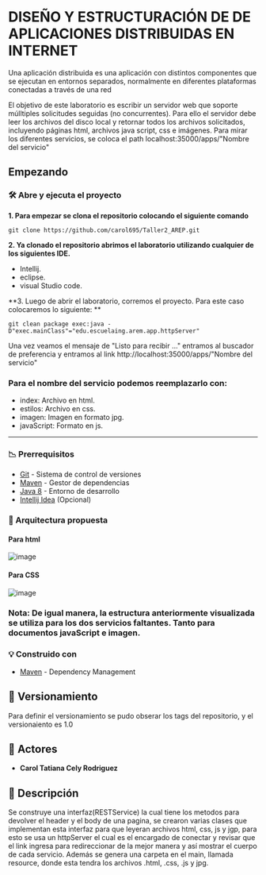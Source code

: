 # DISEÑO Y ESTRUCTURACIÓN DE DE APLICACIONES DISTRIBUIDAS EN INTERNET

Una aplicación distribuida es una aplicación con distintos componentes que se 
ejecutan en entornos separados, normalmente en diferentes plataformas conectadas a través de una red
 
El objetivo de este laboratorio es escribir un servidor web que soporte múlltiples solicitudes seguidas (no concurrentes). Para ello el servidor debe leer los archivos del disco local y retornar todos los archivos solicitados, incluyendo páginas html, archivos java script, css e imágenes.
Para mirar los diferentes servicios, se coloca el path localhost:35000/apps/"Nombre del servicio" 
 
 
## Empezando

### 🛠️ Abre y ejecuta el proyecto

**1. Para empezar se clona el repositorio colocando el siguiente comando**

```
git clone https://github.com/carol695/Taller2_AREP.git
```
**2. Ya clonado el repositorio abrimos el laboratorio utilizando cualquier de los siguientes IDE.**

* Intellij.
* eclipse.
* visual Studio code. 

**3. Luego de abrir el laboratorio, corremos el proyecto. Para este caso colocaremos lo siguiente: **

```
git clean package exec:java -D"exec.mainClass"="edu.escuelaing.arem.app.httpServer"
```


Una vez veamos el mensaje de "Listo para recibir ..." entramos al buscador de preferencia y entramos al link http://localhost:35000/apps/"Nombre del servicio"

### Para el nombre del servicio podemos reemplazarlo con: 

* index: Archivo en html.
* estilos: Archivo en css.
* imagen: Imagen en formato jpg.
* javaScript: Formato en js. 

****
### :chart_with_downwards_trend: Prerrequisitos

-   [Git](https://git-scm.com/downloads) - Sistema de control de versiones
-   [Maven](https://maven.apache.org/download.cgi) - Gestor de dependencias
-   [Java 8](https://www.java.com/download/ie_manual.jsp) - Entorno de desarrollo
-   [Intellij Idea](https://www.jetbrains.com/es-es/idea/download/) (Opcional)

### :construction: Arquitectura propuesta

#### Para html 

![image](https://user-images.githubusercontent.com/63822072/217949026-6cc28799-52b1-465f-adde-860daa588a1b.png)

#### Para CSS

![image](https://user-images.githubusercontent.com/63822072/217949523-86873440-23ea-4da8-906e-5b33c32ff64d.png)

### Nota: De igual manera, la estructura anteriormente visualizada se utiliza para los dos servicios faltantes. Tanto para documentos javaScript e imagen. 

### :bulb: Construido con

* [Maven](https://maven.apache.org/) - Dependency Management

## :mag_right: Versionamiento

Para definir el versionamiento se pudo obserar los tags del repositorio, y el versionaiento es 1.0 

## :woman: Actores

* **Carol Tatiana Cely Rodriguez** 

## :page_with_curl: Descripción

Se construye una interfaz(RESTService) la cual tiene los metodos para devolver el header y el body de una pagina, se crearon varias clases que implementan esta interfaz para que leyeran archivos html, css, js y jgp, para esto se usa un httpServer el cual es el encargado de conectar y revisar que el link ingresa para redireccionar de la mejor manera y así mostrar el cuerpo de cada servicio. 
Además se genera una carpeta en el main, llamada resource, donde esta tendra los archivos .html, .css, .js y jpg. 
